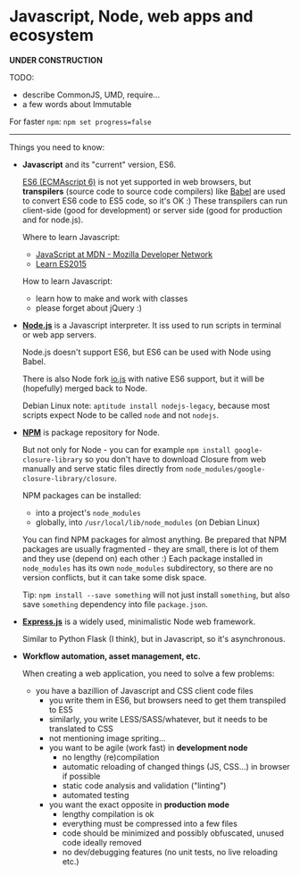 
Javascript, Node, web apps and ecosystem
========================================

__UNDER CONSTRUCTION__

TODO:

- describe CommonJS, UMD, require...
- a few words about Immutable

For faster `npm`: `npm set progress=false`

---

Things you need to know:

  - __Javascript__ and its "current" version, ES6.

    [ES6 (ECMAscript 6)](http://es6-features.org/) is not yet supported in web browsers, but __transpilers__ (source code to source code compilers) like [Babel](https://babeljs.io/) are used to convert ES6 code to ES5 code, so it's OK :) These transpilers can run client-side (good for development) or server side (good for production and for node.js).

    Where to learn Javascript:

    - [JavaScript at MDN - Mozilla Developer Network](https://developer.mozilla.org/cs/docs/Web/JavaScript)
    - [Learn ES2015](https://babeljs.io/docs/learn-es2015/)

    How to learn Javascript:

    - learn how to make and work with classes
    - please forget about jQuery :)

  - __[Node.js](https://nodejs.org/)__ is a Javascript interpreter. It iss used to run scripts in terminal or web app servers.

    Node.js doesn't support ES6, but ES6 can be used with Node using Babel.

    There is also Node fork [io.js](https://iojs.org/) with native ES6 support, but it will be (hopefully) merged back to Node.  

    Debian Linux note: `aptitude install nodejs-legacy`, because most scripts expect Node to be called `node` and not `nodejs`.

  - __[NPM](https://www.npmjs.com/)__ is package repository for Node.

    But not only for Node - you can for example `npm install google-closure-library` so you don't have to download Closure from web manually and serve static files directly from `node_modules/google-closure-library/closure`.

    NPM packages can be installed:
    - into a project's `node_modules`
    - globally, into `/usr/local/lib/node_modules` (on Debian Linux)

    You can find NPM packages for almost anything. Be prepared that NPM packages are usually fragmented - they are small, there is lot of them and they use (depend on) each other :) Each package installed in `node_modules` has its own `node_modules` subdirectory, so there are no version conflicts, but it can take some disk space.

    Tip: `npm install --save something` will not just install `something`, but also save `something` dependency into file `package.json`.

- __[Express.js](http://expressjs.com/)__ is a widely used, minimalistic Node web framework.

  Similar to Python Flask (I think), but in Javascript, so it's asynchronous.

- __Workflow automation, asset management, etc.__

    When creating a web application, you need to solve a few problems:

    - you have a bazillion of Javascript and CSS client code files
        - you write them in ES6, but browsers need to get them transpiled to ES5
        - similarly, you write LESS/SASS/whatever, but it needs to be translated to CSS
        - not mentioning image spriting...
        - you want to be agile (work fast) in __development node__
            - no lengthy (re)compilation
            - automatic reloading of changed things (JS, CSS...) in browser if possible
            - static code analysis and validation ("linting")
            - automated testing
        - you want the exact opposite in __production mode__
            - lengthy compilation is ok
            - everything must be compressed into a few files
            - code should be minimized and possibly obfuscated, unused code ideally removed
            - no dev/debugging features (no unit tests, no live reloading etc.)
